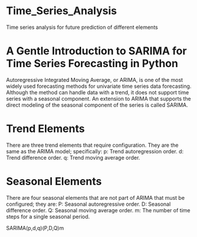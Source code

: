 # Time_Series_Analysis
Time series analysis for future prediction of different elements

# A Gentle Introduction to SARIMA for Time Series Forecasting in Python
Autoregressive Integrated Moving Average, or ARIMA, is one of the most widely used forecasting methods for univariate time series data forecasting.
Although the method can handle data with a trend, it does not support time series with a seasonal component.
An extension to ARIMA that supports the direct modeling of the seasonal component of the series is called SARIMA.

# Trend Elements
There are three trend elements that require configuration.
They are the same as the ARIMA model; specifically:
p: Trend autoregression order.
d: Trend difference order.
q: Trend moving average order.

# Seasonal Elements
There are four seasonal elements that are not part of ARIMA that must be configured; they are:
P: Seasonal autoregressive order.
D: Seasonal difference order.
Q: Seasonal moving average order.
m: The number of time steps for a single seasonal period.

SARIMA(p,d,q)(P,D,Q)m
